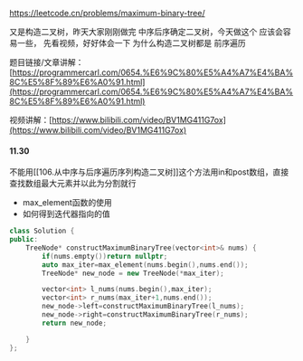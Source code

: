 https://leetcode.cn/problems/maximum-binary-tree/

又是构造二叉树，昨天大家刚刚做完 中序后序确定二叉树，今天做这个 应该会容易一些， 先看视频，好好体会一下 为什么构造二叉树都是 前序遍历 

题目链接/文章讲解：[https://programmercarl.com/0654.%E6%9C%80%E5%A4%A7%E4%BA%8C%E5%8F%89%E6%A0%91.html](https://programmercarl.com/0654.%E6%9C%80%E5%A4%A7%E4%BA%8C%E5%8F%89%E6%A0%91.html)

视频讲解：[https://www.bilibili.com/video/BV1MG411G7ox](https://www.bilibili.com/video/BV1MG411G7ox)

#### 11.30
不能用[[106.从中序与后序遍历序列构造二叉树]]这个方法用in和post数组，直接查找数组最大元素并以此为分割就行

- max_element函数的使用
- 如何得到迭代器指向的值

```c++
class Solution {
public:
    TreeNode* constructMaximumBinaryTree(vector<int>& nums) {
        if(nums.empty())return nullptr;
        auto max_iter=max_element(nums.begin(),nums.end());
        TreeNode* new_node = new TreeNode(*max_iter);

        vector<int> l_nums(nums.begin(),max_iter);
        vector<int> r_nums(max_iter+1,nums.end());
        new_node->left=constructMaximumBinaryTree(l_nums);
        new_node->right=constructMaximumBinaryTree(r_nums);
        return new_node;

    }
};
```

